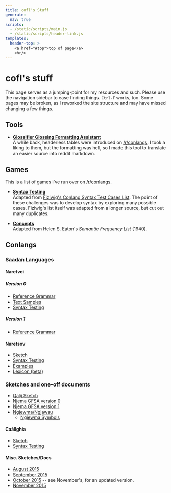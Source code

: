 ```yaml
---
title: cofl's Stuff
generate:
  nav: true
scripts:
  - /static/scripts/main.js
  - /static/scripts/header-link.js
templates:
  header-top: >
    <a href="#top">top of page</a>
    <hr/>
---
```

# <a name="top" title="Top">cofl's stuff</a>

<div id="nav"></div>

This page serves as a jumping-point for my resources and such. Please use the navigation sidebar to ease finding things. `Ctrl-F` works, too. Some pages may be broken, as I reworked the site structure and may have missed changing a few things.

## Tools

- [__Glossifier Glossing Formatting Assistant__](/tools/autoformatter.html)  
  A while back, headerless tables were introduced on [/r/conlangs](http://reddit.com/r/conlangs). I took a liking to them, but the formatting was hell, so I made this tool to translate an easier source into reddit markdown.

## Games

This is a list of games I've run over on [/r/conlangs](http://reddit.com/r/conlangs).

- __[Syntax Testing](/challenges/Syntax_Testing.html)__  
  Adapted from [Fiziwig's Conlang Syntax Test Cases List](https://web.archive.org/web/20130603121930/http://fiziwig.com/conlang/syntax_tests.html). The point of these challenges was to develop syntax by exploring many possible cases. Fiziwig's list itself was adapted from a longer source, but cut out many duplicates.
  
- __[Concepts](/challenges/Concepts.html)__  
  Adapted from Helen S. Eaton's *Semantic Frequency List* (1940).

## Conlangs
### Saadan Languages
#### Naretvei
##### Version 0
- [Reference Grammar](/conlang/naretvei/0/reference.html)
- [Text Samples](/conlang/naretvei/0/text_samples.html)
- [Syntax Testing](/conlang/naretvei/0/gsfa.html)

##### Version 1
- [Reference Grammar](/conlang/naretvei/1/reference.html)

#### Naretsov
- [Sketch](/conlang/naretsov/sketch.html)
- [Syntax Testing](/conlang/naretsov/gsfa.html)
- [Examples](/conlang/naretsov/examples.html)
- [Lexicon (beta)](/naretsov/lexicon.html)

### Sketches and one-off documents
- [Qalij Sketch](/conlang/qalij/sketch.html)
- [Njema GFSA version 0](/conlang/njema/gsfa.html)
- [Njema GFSA version 1](/conlang/njema/njema.html)
- [Ngjewma/Ngjawsu](/conlang/ngjewma/)
  - [Ngjewma Symbols](/conlang/ngjewma/symbol.html)

#### Caållghia
- [Sketch](/conlang/caallghia/sketch.html)
- [Syntax Testing](/conlang/caallghia/gsfa.html)

#### Misc. Sketches/Docs

- [August 2015](/conlang/sketches/2015/august/gsfa.html)
- [September 2015](/conlang/sketches/2015/september/)
- [October 2015](/conlang/sketches/2015/october/) -- see November's, for an updated version.
- [November 2015](/conlang/sketches/2015/november/)
